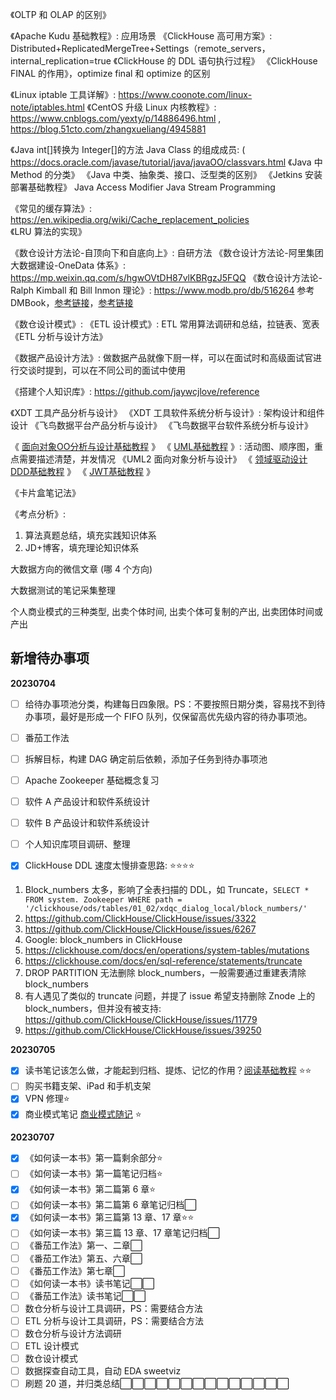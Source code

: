 《OLTP 和 OLAP 的区别》

《Apache Kudu 基础教程》: 应用场景
《ClickHouse 高可用方案》: Distributed+ReplicatedMergeTree+Settings（remote_servers，internal_replication=true
《ClickHouse 的 DDL 语句执行过程》
《ClickHouse FINAL 的作用》，optimize final 和 optimize 的区别


《Linux iptable 工具详解》: https://www.coonote.com/linux-note/iptables.html
《CentOS 升级 Linux 内核教程》: https://www.cnblogs.com/yexty/p/14886496.html , https://blog.51cto.com/zhangxueliang/4945881


《Java int[]转换为 Integer[]的方法
Java Class 的组成成员: ( https://docs.oracle.com/javase/tutorial/java/javaOO/classvars.html
《Java 中 Method 的分类》
《Java 中类、抽象类、接口、泛型类的区别》
《Jetkins 安装部署基础教程》
Java Access Modifier
Java Stream Programming


《常见的缓存算法》: https://en.wikipedia.org/wiki/Cache_replacement_policies
《LRU 算法的实现》


《数仓设计方法论-自顶向下和自底向上》: 自研方法
《数仓设计方法论-阿里集团大数据建设-OneData 体系》: https://mp.weixin.qq.com/s/hgwOVtDH87vlKBRgzJ5FQQ
《数仓设计方法论-Ralph Kimball 和 Bill Inmon 理论》: https://www.modb.pro/db/516264
参考 DMBook，[参考链接](https://geek-docs.com/dbms/dbms-ask-answer/kimball-and-inmon.html)，[参考链接](https://blog.csdn.net/panfelix/article/details/105019907)

《数仓设计模式》:
《ETL 设计模式》: ETL 常用算法调研和总结，拉链表、宽表
《ETL 分析与设计方法》

《数据产品设计方法》: 做数据产品就像下厨一样，可以在面试时和高级面试官进行交谈时提到，可以在不同公司的面试中使用

《搭建个人知识库》: https://github.com/jaywcjlove/reference


《XDT 工具产品分析与设计》
《XDT 工具软件系统分析与设计》: 架构设计和组件设计
《飞鸟数据平台产品分析与设计》
《飞鸟数据平台软件系统分析与设计》


《 [面向对象OO分析与设计基础教程](work/methodology/Software-Engineering/Analysis-and-Design/Object-Oriented-Design/面向对象OO分析与设计基础教程.md) 》
《 [UML基础教程](work/methodology/Software-Engineering/UML基础教程.md) 》: 活动图、顺序图，重点需要描述清楚，并发情况
《UML2 面向对象分析与设计》
《 [领域驱动设计DDD基础教程](work/methodology/Software-Engineering/Analysis-and-Design/Domain-Driven-Design/领域驱动设计DDD基础教程.md) 》
《 [JWT基础教程](work/framework/Back-End/HTTP/JWT基础教程.md) 》


《卡片盒笔记法》

《考点分析》: 
1. 算法真题总结，填充实践知识体系
2. JD+博客，填充理论知识体系

大数据方向的微信文章 (哪 4 个方向)

大数据测试的笔记采集整理

个人商业模式的三种类型, 出卖个体时间, 出卖个体可复制的产出, 出卖团体时间或产出


## 新增待办事项

**20230704**

- [ ] 给待办事项池分类，构建每日四象限。PS：不要按照日期分类，容易找不到待办事项，最好是形成一个 FIFO 队列，仅保留高优先级内容的待办事项池。
- [ ] 番茄工作法
- [ ] 拆解目标，构建 DAG 确定前后依赖，添加子任务到待办事项池
- [ ] Apache Zookeeper 基础概念复习
- [ ] 软件 A 产品设计和软件系统设计
- [ ] 软件 B 产品设计和软件系统设计
- [ ] 个人知识库项目调研、整理


- [x] ClickHouse DDL 速度太慢排查思路: ⭐⭐⭐⭐
1. Block_numbers 太多，影响了全表扫描的 DDL，如 Truncate，`SELECT * FROM system. Zookeeper WHERE path = '/clickhouse/ods/tables/01_02/xdqc_dialog_local/block_numbers/'`
2. https://github.com/ClickHouse/ClickHouse/issues/3322
3. https://github.com/ClickHouse/ClickHouse/issues/6267
4. Google: block_numbers in ClickHouse
5. https://clickhouse.com/docs/en/operations/system-tables/mutations
6. https://clickhouse.com/docs/en/sql-reference/statements/truncate
7. DROP PARTITION 无法删除 block_numbers，一般需要通过重建表清除 block_numbers
8. 有人遇见了类似的 truncate 问题，并提了 issue 希望支持删除 Znode 上的 block_numbers，但并没有被支持: https://github.com/ClickHouse/ClickHouse/issues/11779
9. https://github.com/ClickHouse/ClickHouse/issues/39250


**20230705**
- [x] 读书笔记该怎么做，才能起到归档、提炼、记忆的作用？[阅读基础教程](learning/methodology/reading/阅读基础教程.md) ⭐⭐
- [ ] 购买书籍支架、iPad 和手机支架
- [x] VPN 修理⭐
- [x] 商业模式笔记 [商业模式随记](work/direction/creation/商业模式随记.md) ⭐

**20230707**
- [x] 《如何读一本书》第一篇剩余部分⭐
- [ ] 《如何读一本书》第一篇笔记归档⭐
- [x] 《如何读一本书》第二篇第 6 章⭐
- [ ] 《如何读一本书》第二篇第 6 章笔记归档⬜
- [x] 《如何读一本书》第三篇第 13 章、17 章⭐⭐
- [ ] 《如何读一本书》第三篇 13 章、17 章笔记归档⬜
- [ ] 《番茄工作法》第一、二章⬜
- [ ] 《番茄工作法》第五、六章⬜
- [ ] 《番茄工作法》第七章⬜
- [ ] 《如何读一本书》读书笔记⬜⬜
- [ ] 《番茄工作法》读书笔记⬜⬜
- [ ] 数仓分析与设计工具调研，PS：需要结合方法
- [ ] ETL 分析与设计工具调研，PS：需要结合方法
- [ ] 数仓分析与设计方法调研
- [ ] ETL 设计模式
- [ ] 数仓设计模式
- [ ] 数据探查自动工具，自动 EDA sweetviz
- [ ] 刷题 20 道，并归类总结⬜⬜⬜⬜⬜⬜⬜⬜⬜⬜⬜⬜⬜⬜